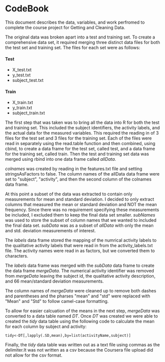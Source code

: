 CodeBook
========================================================

This document describes the data, variables, and work perfromed to complete the course project for Getting and Cleaning Data.

The original data was broken apart into a test and training set. To create a comprehensive data set, it required merging three distinct data files for both the test set and training set.  The files for each set were as follows:

#### Test                     
- X_test.txt                    
- y_test.txt
- subject_test.txt

#### Train
- X_train.txt                    
- y_train.txt
- subject_train.txt

The first step that was taken was to bring all the data into R for both the test and training set.  This included the subject identifiers, the activity labels, and the actual data for the measured variables. This required the reading in of 3 files for the test set and 3 files for the training set.  Each of the files were read in separately using the read.table function and then combined, using cbind, to create a data frame for the test set, called test, and a data frame for the training set, called train.  Then the test and training set data was merged using rbind into one data frame called *allData*.

*colnames* was created by reading in the features.txt file and setting stringsAsFactors to false. The column names of the allData data frame were set to "subject", "activity", and then the second column of the colnames data frame.

At this point a subset of the data was extracted to contain only measurements for mean and standard deviation. I decided to only extract columns that measured the mean or standard deviation and NOT the mean frequency. Since there was no requirement specifying these measurements be included, I excluded them to keep the final data set smaller. *subNames* was used to store the subset of column names that we wanted to included the final data set.  *subData* was as a subset of *allData* with only the mean and std. deviation measurements of interest.

The *labels* data frame stored the mapping of the numrical activity labels to the qualitative activity labels that were read in from the activity_labels.txt file. The activity names were read in as factors, but we converted them to characters.

The *labels* data frame was merged with the *subData* data frame to create the data frame *mergeData*.  The numerical activity identifier was removed from *mergeData* leaving the subject id, the qualitative activity description, and 66 mean/standard deviation measurements.

The column names of *mergeData* were cleaned up to remove both dashes and parentheses and the pharses "mean" and "std" were replaced with "Mean" and "Std" to follow camel-case formatting.

To allow for easier calcuation of the means in the next step, *mergeData* was converted to a data table named *DT*.  Once *DT* was created we were able to created the *tidy* data table using the following code to calculate the mean for each column by subject and activity:

```{r}
tidy<-DT[,lapply(.SD,mean),by=list(activityName,subject)]
```

Finally, the *tidy* data table was written out as a text file using commas as the delimiter.It was not written as a csv because the Coursera file upload did not allow for the csv format.




